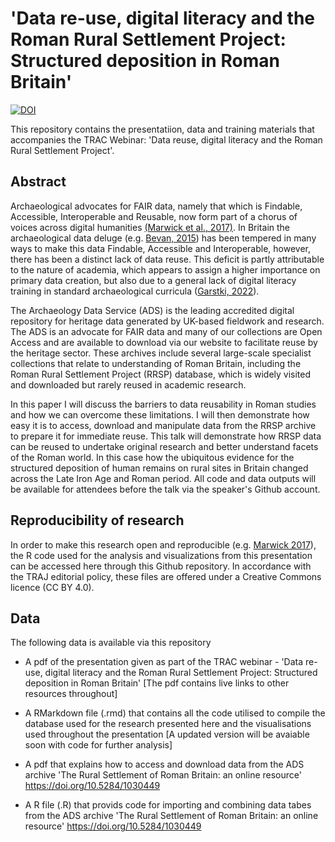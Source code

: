 # 'Data re-use, digital literacy and the Roman Rural Settlement Project: Structured deposition in Roman Britain'

[![DOI](https://zenodo.org/badge/602466534.svg)](https://zenodo.org/badge/latestdoi/602466534)

This repository contains the presentatiion, data and training materials that accompanies the TRAC Webinar: 'Data reuse, digital literacy and the Roman Rural Settlement Project'.

## Abstract

Archaeological advocates for FAIR data, namely that which is Findable, Accessible, Interoperable and Reusable, now form part of a chorus of voices across digital humanities [(Marwick et al., 2017)](https://doi.org/10.31235/osf.io/72n8g). In Britain the archaeological data deluge (e.g. [Bevan, 2015](https://doi.org/10.15184/aqy.2015.102)) has been tempered in many ways to make this data Findable, Accessible and Interoperable, however, there has been a distinct lack of data reuse. This deficit is partly attributable to the nature of academia, which appears to assign a higher importance on primary data creation, but also due to a general lack of digital literacy training in standard archaeological curricula ([Garstki, 2022](https://doi.org/10.1017/aap.2022.3)). 

The Archaeology Data Service (ADS) is the leading accredited digital repository for heritage data generated by UK-based fieldwork and research. The ADS is an advocate for FAIR data and many of our collections are Open Access and are available to download via our website to facilitate reuse by the heritage sector. These archives include several large-scale specialist collections that relate to understanding of Roman Britain, including the Roman Rural Settlement Project (RRSP) database, which is widely visited and downloaded but rarely reused in academic research. 

In this paper I will discuss the barriers to data reusability in Roman studies and how we can overcome these limitations. I will then demonstrate how easy it is to access, download and manipulate data from the RRSP archive to prepare it for immediate reuse. This talk will demonstrate how RRSP data can be reused to undertake original research and better understand facets of the Roman world. In this case how the ubiquitous evidence for the structured deposition of human remains on rural sites in Britain changed across the Late Iron Age and Roman period. All code and data outputs will be available for attendees before the talk via the speaker's Github account.

## Reproducibility of research 

In order to make this research open and reproducible (e.g. [Marwick 2017](https://doi.org/10.1007/s10816-015-9272-9)), the R code used for the analysis and visualizations from this presentation can be accessed here through this Github repository. In accordance with the TRAJ editorial policy, these files are offered under a Creative Commons licence (CC BY 4.0). 

## Data

The following data is available via this repository

* A pdf of the presentation given as part of the TRAC webinar - 'Data re-use, digital literacy and the Roman Rural Settlement Project: Structured deposition in Roman Britain' [The pdf contains live links to other resources throughout]

* A RMarkdown file (.rmd) that contains all the code utilised to compile the database used for the research presented here and the visualisations used throughout the presentation [A updated version will be avaiable soon with code for further analysis]

* A pdf that explains how to access and download data from the ADS archive 'The Rural Settlement of Roman Britain: an online resource' https://doi.org/10.5284/1030449

* A R file (.R) that provids code for importing and combining data tabes from the ADS archive 'The Rural Settlement of Roman Britain: an online resource' https://doi.org/10.5284/1030449

